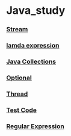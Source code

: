 # Java_study

### <a href="https://github.com/ydj515/record-study/tree/master/Java_study/Stream">Stream</a>
### <a href="https://github.com/ydj515/record-study/tree/master/Java_study/Lamda_expression">lamda expression</a>
### <a href="https://github.com/ydj515/record-study/tree/master/Java_study/Java_collections">Java Collections</a>
### <a href="https://github.com/ydj515/record-study/tree/master/Java_study/Optional">Optional</a>
### <a href="https://github.com/ydj515/record-study/tree/master/Java_study/Thread">Thread</a>
### <a href="https://github.com/ydj515/record-study/tree/master/Java_study/Test_Code">Test Code</a>
### <a href="https://github.com/ydj515/record-study/tree/master/Java_study/Regular_expression">Regular Expression</a>